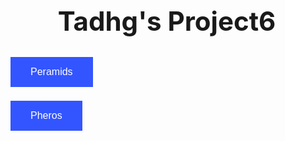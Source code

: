 <!DOCTYPE html>
<html>
<head>
<style>
body, html {
    height: 100%;
    margin: 0;
}

.bg {
    /* The image used */
    background-image: url("Page1.4.jfif");

    /* Full height */
    height: 100%;
    width: 100%;

    /* Center and scale the image nicely */
    background-position: center;
    background-repeat: no-repeat;
    background-size: cover;
}
</style>
<style>
.button {
    background-color: #3355FF;
    border: none;
    color: white;
    padding: 15px 32px;
    text-align: center;
    text-decoration: none;
    display: inline-block;
    font-size: 16px;
    margin: 4px 2px;
    cursor: pointer;
}
</style>

<title>Tadhg's Project</title>

</head>
<body>

<div class="bg"></div>

<h1 align="center" style="font-size:300%;">Tadhg's Project6</h1>



<button align="center" class="button" onclick="window.open('page2.html')">Peramids</button>

<button align="center" class="button" onclick="window.open('page3.html')">Pheros</button>


</body>
</html>
